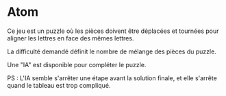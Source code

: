 # Atom
Ce jeu est un puzzle où les pièces doivent être déplacées et tournées pour aligner les lettres en face des mêmes lettres.

La difficulté demandé définit le nombre de mélange des pièces du puzzle.

Une "IA" est disponible pour compléter le puzzle.

PS : L'IA semble s'arrêter une étape avant la solution finale, et elle s'arrête quand le tableau est trop compliqué.
